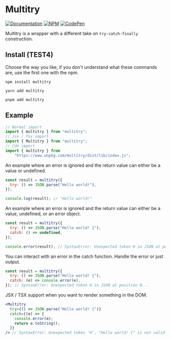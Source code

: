 # Multitry

[![Documentation](https://img.shields.io/badge/Documentation-3178C6.svg?logo=typescript&logoColor=ffffff)][DOCS_URL]
[![NPM](https://img.shields.io/npm/v/multitry.svg?style=&labelColor=cb0000&color=000000&label=NPM&logo=npm)][NPM_URL]
[![CodePen](https://img.shields.io/badge/CodePen-000000.svg?style=&logo=CodePen)][CODEPEN_URL]

[DOCS_URL]: https://mineejo.github.io/multitry/

[NPM_URL]: https://npmjs.org/package/multitry

[CODEPEN_URL]: https://codepen.io/mineejo/pen/abRNQwo

Multitry is a wrapper with a different take on `try-catch-finally` construction.

## Install (TEST4)

Choose the way you like, if you don't understand what these commands are, use the first one with the npm.

```shell
npm install multitry
```

```shell
yarn add multitry
```

```shell
pnpm add multitry
```

## Example

```jsx
// Normal import
import { multitry } from "multitry";
// Jsx / Tsx import
import { Multitry } from "multitry";
// Cdn import
import { multitry } from
    "https://www.unpkg.com/multitry/dist/lib/index.js";
```

An example where an error is ignored and the return value can either be a value or undefined.

```js
const result = multitry({
  try: () => JSON.parse("Hello world!"),
});

console.log(result); // "Hello world!"
```

An example where an error is ignored and the return value can either be a value, undefined, or an error object.

```js
const result = multitry({
  try: () => JSON.parse("Hello world! {"),
  catch: () => undefined,
});

console.error(result); // SyntaxError: Unexpected token H in JSON at position 0...
```

You can interact with an error in the catch function. Handle the error or just output.

```js
const result = multitry({
  try: () => JSON.parse("Hello world! {"),
  catch: (e) => console.error(e),
}); // SyntaxError: Unexpected token H in JSON at position 0...
```

JSX / TSX support when you want to render something in the DOM.

```jsx
<Multitry
  try={() => JSON.parse("Hello world! {")}
  catch={(e) => {
    console.error(e);
    return e.toString();
  }}
/> // SyntaxError: Unexpected token 'H', "Hello world! {" is not valid JSON
```
